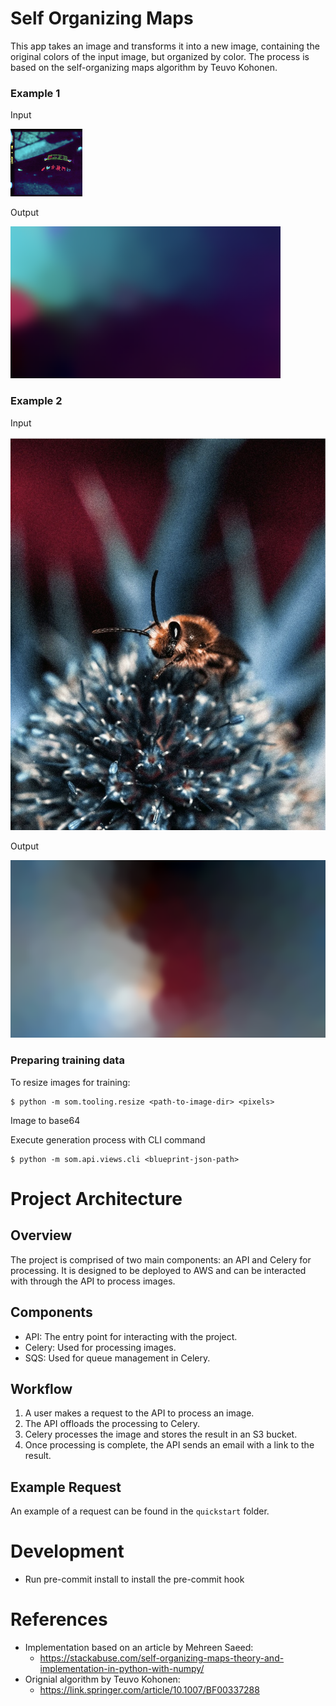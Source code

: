 # Self Organizing Maps

This app takes an image and transforms it into a new image, containing the original colors of
the input image, but organized by color. The process is based on the self-organizing maps algorithm
by Teuvo Kohonen.



### Example 1

Input

![input-image1](assets/ex1-original.png?raw=true)

Output

![output-image1](assets/ex1-trained.png?raw=true)

### Example 2


Input

![input-image2](assets/ex2-original.jpeg?raw=true)


Output

![output-image2](assets/ex2-trained.png?raw=true)




### Preparing training data
To resize images for training:


    $ python -m som.tooling.resize <path-to-image-dir> <pixels>



Image to base64


Execute generation process with CLI command


    $ python -m som.api.views.cli <blueprint-json-path>


# Project Architecture

## Overview
The project is comprised of two main components: an API and Celery for processing. It is designed to be deployed to AWS and can be interacted with through the API to process images.

## Components
- API: The entry point for interacting with the project.
- Celery: Used for processing images.
- SQS: Used for queue management in Celery.

## Workflow
1. A user makes a request to the API to process an image.
2. The API offloads the processing to Celery.
3. Celery processes the image and stores the result in an S3 bucket.
4. Once processing is complete, the API sends an email with a link to the result.

## Example Request
An example of a request can be found in the `quickstart` folder.


# Development
- Run pre-commit install to install the pre-commit hook

# References
- Implementation based on an article by Mehreen Saeed:
  - https://stackabuse.com/self-organizing-maps-theory-and-implementation-in-python-with-numpy/
- Orignial algorithm by Teuvo Kohonen:
  - https://link.springer.com/article/10.1007/BF00337288
